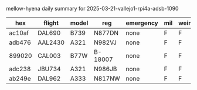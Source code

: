 mellow-hyena daily summary for 2025-03-21-vallejo1-rpi4a-adsb-1090

|hex|flight|model|reg|emergency|mil|weirdo|
|--|--|--|--|--|--|--|
|ac10af|DAL690|B739|N877DN|none|F|F|
|adb476|AAL2430|A321|N982VJ|none|F|F|
|899020|CAL003|B77W|B-18007|none|F|F|
|adc238|JBU734|A321|N986JB|none|F|F|
|ab249e|DAL962|A333|N817NW|none|F|F|
